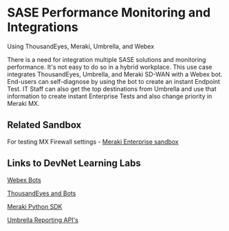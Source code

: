 SASE Performance Monitoring and Integrations
=====================================
Using ThousandEyes, Meraki, Umbrella, and Webex

There is a need for integration multiple SASE solutions and monitoring performance. It's not easy
to do so in a hybrid workplace. This use case integrates ThousandEyes, Umbrella, and Meraki SD-WAN
with a Webex bot. End-users can self-diagnose by using the bot to create an instant Endpoint Test.
IT Staff can also get the top destinations from Umbrella and use that information to create instant
Enterprise Tests and also change priority in Meraki MX.

## Related Sandbox
 
For testing MX Firewall settings - [Meraki Enterprise sandbox](https://devnetsandbox.cisco.com/RM/Diagram/Index/e7b3932b-0d47-408e-946e-c23a0c031bda?diagramType=Topology)

 
## Links to DevNet Learning Labs
 
[Webex Bots](https://developer.cisco.com/learning/lab/collab-spark-chatops-bot-itp/step/1)
 
[ThousandEyes and Bots](https://developer.cisco.com/learning/lab/thousandeyes_webex_bot/step/1)

[Meraki Python SDK](https://developer.cisco.com/learning/lab/meraki-10-python-sdk/step/1)

[Umbrella Reporting API's](https://developer.cisco.com/learning/lab/Umbrella-Reporting-APIs-Intro/step/1)